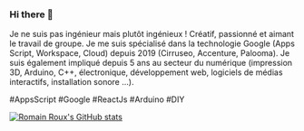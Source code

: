 ### Hi there 👋

Je ne suis pas ingénieur mais plutôt ingénieux !
Créatif, passionné et aimant le travail de groupe. Je me suis spécialisé dans la technologie Google (Apps Script, Workspace, Cloud) depuis 2019 (Cirruseo, Accenture, Palooma).
Je suis également impliqué depuis 5 ans au secteur du numérique (impression 3D, Arduino, C++, électronique, développement web, logiciels de médias interactifs, installation sonore ...).

#AppsScript #Google #ReactJs #Arduino #DIY

[![Romain Roux's GitHub stats](https://github-readme-stats.vercel.app/api?username=Rom1Roux&count_private=true&include_all_commits&theme=tokyonight)](https://github.com/Rom1Roux/github-readme-stats)  

<!--
**Rom1Roux/Rom1Roux** is a ✨ _special_ ✨ repository because its `README.md` (this file) appears on your GitHub profile.

Here are some ideas to get you started:

- 🔭 I’m currently working on ...
- 🌱 I’m currently learning ...
- 👯 I’m looking to collaborate on ...
- 🤔 I’m looking for help with ...
- 💬 Ask me about ...
- 📫 How to reach me: ...
- 😄 Pronouns: ...
- ⚡ Fun fact: ...
-->
